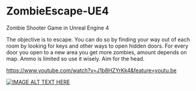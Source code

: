 # ZombieEscape-UE4
Zombie Shooter Game in Unreal Engine 4

The objective is to escape. You can do so by finding your way out of each room by looking for keys and other ways to open hidden doors.
For every door you open to a new area you get more zombies, amount depends on map. Ammo is limited so use it wisely. Aim for the head.

https://www.youtube.com/watch?v=J1b8HZYrKk4&feature=youtu.be

[![IMAGE ALT TEXT HERE](https://img.youtube.com/vi/J1b8HZYrKk4/0.jpg)](https://www.youtube.com/watch?v=J1b8HZYrKk4)

